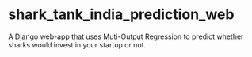 # shark_tank_india_prediction_web

A Django web-app that uses Muti-Output Regression to predict whether sharks would invest in your startup or not.
